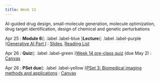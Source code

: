 ```yaml
---
title: Week 13
---
```


AI-guided drug design, small-molecule generation, molecule optimization, drug target identification, design of chemical and genetic perturbations

Apr 25
: **Module 6**{: .label .label-blue }**Lecture**{: .label .label-purple }[Generative AI Part I](/BMI702/lectures/module6/week13)
  : [Slides](/BMI702/assets/zitnik-BMI702-L13.pdf), [Reading List](/BMI702/lectures/module6/week13)

Apr 26
: **Quiz**{: .label .label-green }[Week 14 pre-class quiz](#) (due May 2)
  : [Canvas](https://canvas.harvard.edu/courses/134015)

Apr 26
: **PSet due**{: .label .label-yellow }[PSet 3: Biomedical imaging methods and applications](#)
  : [Canvas](https://canvas.harvard.edu/courses/134015)
